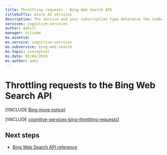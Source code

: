 ```yaml
---
title: Throttling requests - Bing Web Search API
titleSuffix: Azure AI services
description: The service and your subscription type determine the number of queries per second (QPS) that you can make.
services: cognitive-services
author: aahill
manager: nitinme
ms.assetid:
ms.service: cognitive-services
ms.subservice: bing-web-search
ms.topic: conceptual
ms.date: 03/04/2019
ms.author: aahi
---
```


# Throttling requests to the Bing Web Search API

[!INCLUDE [Bing move notice](../bing-web-search/includes/bing-move-notice.md)]

[!INCLUDE [cognitive-services-bing-throttling-requests](../../../includes/cognitive-services-bing-throttling-requests.md)]

## Next steps

* [Bing Web Search API reference](/rest/api/cognitiveservices-bingsearch/bing-web-api-v7-reference)
